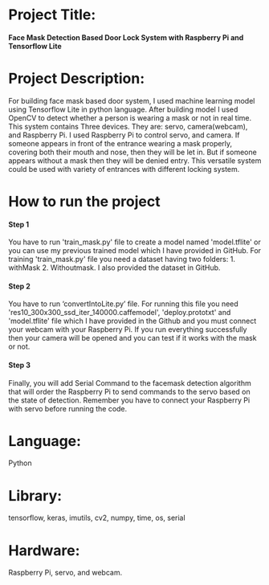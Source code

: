 # Project Title: 
#### Face Mask Detection Based Door Lock System with Raspberry Pi and Tensorflow Lite

# Project Description: 
For building face mask based door system, I used machine learning model using Tensorflow Lite in python language. After building model I used OpenCV to detect whether a person is wearing a mask or not in real time. This system contains Three devices. They are: servo, camera(webcam), and Raspberry Pi. I used Raspberry Pi to control servo, and camera. If someone appears in front of the entrance wearing a mask properly, covering both their mouth and nose, then they will be let in. But if someone appears without a mask then they will be denied entry. This versatile system could be used with variety of entrances with different locking system. 

# How to run the project

#### Step 1
You have to run 'train_mask.py' file to create a model named 'model.tflite' or you can use my previous trained model which I have provided in GitHub.
For training 'train_mask.py' file you need a dataset having two folders: 1. withMask 2. Withoutmask. I also provided the dataset in GitHub.

#### Step 2
You have to run ‘convertIntoLite.py’ file. For running this file you need 'res10_300x300_ssd_iter_140000.caffemodel',  'deploy.prototxt' and 'model.tflite' file which I have provided in the Github and you must connect your webcam with your Raspberry Pi.
If you run everything successfully then your camera will be opened and you can test if it works with the mask or not.

#### Step 3
Finally, you will add Serial Command to the facemask detection algorithm that will order the Raspberry Pi to send commands to the servo based on the state of detection. 
Remember you have to connect your Raspberry Pi with servo before running the code. 

# Language: 
Python 
# Library:
tensorflow, keras, imutils, cv2, numpy, time, os, serial
# Hardware:
Raspberry Pi, servo, and webcam.

